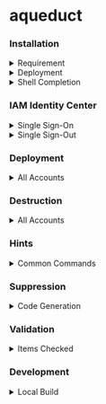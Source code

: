 # aqueduct

### Installation

<details>
<summary>Requirement</summary>

AWS Command Line Interface (AWS CLI) Version 2

```
curl "https://awscli.amazonaws.com/awscli-exe-linux-x86_64.zip" -o "awscliv2.zip"
unzip awscliv2.zip
sudo ./aws/install
aws --version
```

https://docs.aws.amazon.com/cli/latest/userguide/getting-started-install.html

</details>

<details>
<summary>Deployment</summary>

```
pip install aqueduct-utility
```

</details>

<details>
<summary>Shell Completion</summary>

```
aqueduct --install-completion
```

</details>

### IAM Identity Center 

<details>
<summary>Single Sign-On</summary>

```
$ aqueduct login
Identity Store: portal
SSO Region: us-east-2
SSO Role: AWSAdministratorAccess
CLI Region: us-east-2
CLI Output: json
Authenticated!!
```

</details>

<details>
<summary>Single Sign-Out</summary>

```
$ aqueduct logout 
Logged Out!!
```

</details>

### Deployment

<details>
<summary>All Accounts</summary>

```
$ aqueduct deploy
Deploy Folder: test
Deploy [y/N]: y
--------------------------------------
Deploy AccountName 123456789012
--------------------------------------

✨  Synthesis time: 10.9s

TestStack: building assets...

[0%] start: Building 93a9449a1ac92f796d777916aae26c4c0e5740a72635c27014a56be5bcd35e4d:123456789012-us-east-2
[100%] success: Built 93a9449a1ac92f796d777916aae26c4c0e5740a72635c27014a56be5bcd35e4d:123456789012-us-east-2

TestStack: assets built

TestStack: deploying...
[0%] start: Publishing 93a9449a1ac92f796d777916aae26c4c0e5740a72635c27014a56be5bcd35e4d:123456789012-us-east-2
[100%] success: Published 93a9449a1ac92f796d777916aae26c4c0e5740a72635c27014a56be5bcd35e4d:123456789012-us-east-2
TestStack: creating CloudFormation changeset...

 ✅  TestStack

✨  Deployment time: 16.51s

Stack ARN:
arn:aws:cloudformation:us-east-2:123456789012:stack/TestStack/58a84490-6931-11ed-ab5a-0a2c7b97f37e

✨  Total time: 27.41s

```

</details>

### Destruction

<details>
<summary>All Accounts</summary>

```
$ aqueduct destroy
Destroy Folder: test
Destroy [y/N]: y
--------------------------------------
Destroy AccountName 123456789012
--------------------------------------
TestStack: destroying...

 ✅  TestStack: destroyed

```

</details>

### Hints

<details>
<summary>Common Commands</summary>

```
$ aqueduct hints 
npm install -g aws-cdk
cdk init app --language python
python3 -m venv .venv
source .venv/bin/activate
pip3 install -r requirements.txt --upgrade
echo .~c9* > ~/.gitignore
echo cdk.context.json >> ~/.gitignore
git config --global core.excludesfile ~/.gitignore
```

</details>

### Suppression

<details>
<summary>Code Generation</summary>

https://constructs.dev/packages/cdk-nag

```
$ aqueduct nag
{"id":"AwsSolutions-IAM4","reason":"The IAM user, role, or group uses AWS managed policies."},
```

</details>

### Validation

<details>
<summary>Items Checked</summary>


 - Deploy Folder
 - Destroy Folder
 - Output Format
 - SSO Active Role

</details>

### Development

<details>
<summary>Local Build</summary>

```
python setup.py install --user
```

</details>

